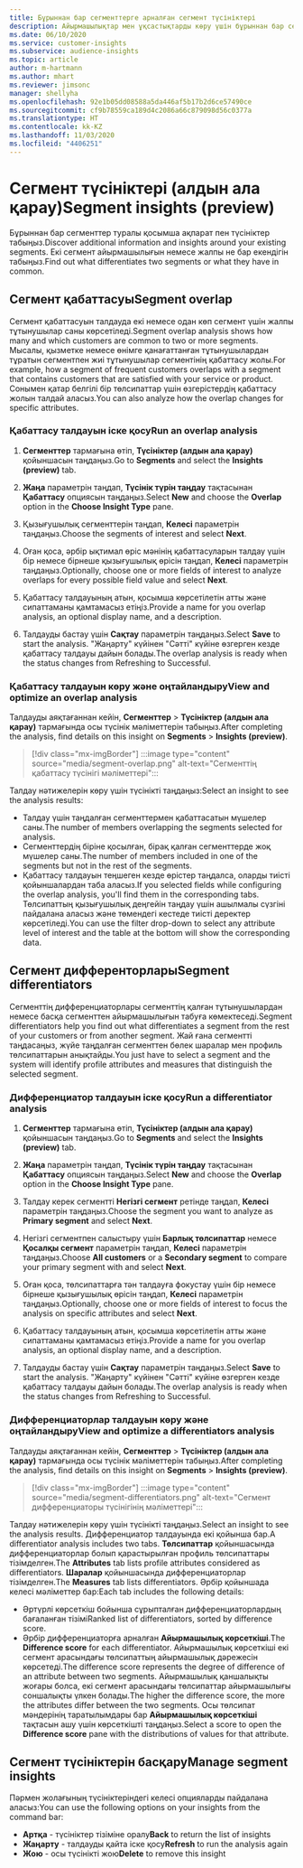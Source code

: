 ```yaml
---
title: Бұрыннан бар сегменттерге арналған сегмент түсініктері
description: Айырмашылықтар мен ұқсастықтарды көру үшін бұрыннан бар сегменттер туралы түсінік алыңыз.
ms.date: 06/10/2020
ms.service: customer-insights
ms.subservice: audience-insights
ms.topic: article
author: m-hartmann
ms.author: mhart
ms.reviewer: jimsonc
manager: shellyha
ms.openlocfilehash: 92e1b05dd08588a5da446af5b17b2d6ce57490ce
ms.sourcegitcommit: cf9b78559ca189d4c2086a66c879098d56c0377a
ms.translationtype: HT
ms.contentlocale: kk-KZ
ms.lasthandoff: 11/03/2020
ms.locfileid: "4406251"
---
```

# <a name="segment-insights-preview"></a><span data-ttu-id="32c8a-103">Сегмент түсініктері (алдын ала қарау)</span><span class="sxs-lookup"><span data-stu-id="32c8a-103">Segment insights (preview)</span></span>

<span data-ttu-id="32c8a-104">Бұрыннан бар сегменттер туралы қосымша ақпарат пен түсініктер табыңыз.</span><span class="sxs-lookup"><span data-stu-id="32c8a-104">Discover additional information and insights around your existing segments.</span></span> <span data-ttu-id="32c8a-105">Екі сегмент айырмашылығын немесе жалпы не бар екендігін табыңыз.</span><span class="sxs-lookup"><span data-stu-id="32c8a-105">Find out what differentiates two segments or what they have in common.</span></span>

## <a name="segment-overlap"></a><span data-ttu-id="32c8a-106">Сегмент қабаттасуы</span><span class="sxs-lookup"><span data-stu-id="32c8a-106">Segment overlap</span></span>

<span data-ttu-id="32c8a-107">Сегмент қабаттасуын талдауда екі немесе одан көп сегмент үшін жалпы тұтынушылар саны көрсетіледі.</span><span class="sxs-lookup"><span data-stu-id="32c8a-107">Segment overlap analysis shows how many and which customers are common to two or more segments.</span></span> <span data-ttu-id="32c8a-108">Мысалы, қызметке немесе өнімге қанағаттанған тұтынушылардан тұратын сегментпен жиі тұтынушылар сегментінің қабаттасу жолы.</span><span class="sxs-lookup"><span data-stu-id="32c8a-108">For example, how a segment of frequent customers overlaps with a segment that contains customers that are satisfied with your service or product.</span></span>
<span data-ttu-id="32c8a-109">Сонымен қатар белгілі бір төлсипаттар үшін өзгерістердің қабаттасу жолын талдай аласыз.</span><span class="sxs-lookup"><span data-stu-id="32c8a-109">You can also analyze how the overlap changes for specific attributes.</span></span>

### <a name="run-an-overlap-analysis"></a><span data-ttu-id="32c8a-110">Қабаттасу талдауын іске қосу</span><span class="sxs-lookup"><span data-stu-id="32c8a-110">Run an overlap analysis</span></span>

1. <span data-ttu-id="32c8a-111">**Сегменттер** тармағына өтіп, **Түсініктер (алдын ала қарау)** қойыншасын таңдаңыз.</span><span class="sxs-lookup"><span data-stu-id="32c8a-111">Go to **Segments** and select the **Insights (preview)** tab.</span></span>

1. <span data-ttu-id="32c8a-112">**Жаңа** параметрін таңдап, **Түсінік түрін таңдау** тақтасынан **Қабаттасу** опциясын таңдаңыз.</span><span class="sxs-lookup"><span data-stu-id="32c8a-112">Select **New** and choose the **Overlap** option in the **Choose Insight Type** pane.</span></span>

1. <span data-ttu-id="32c8a-113">Қызығушылық сегменттерін таңдап, **Келесі** параметрін таңдаңыз.</span><span class="sxs-lookup"><span data-stu-id="32c8a-113">Choose the segments of interest and select **Next**.</span></span>

1. <span data-ttu-id="32c8a-114">Оған қоса, әрбір ықтимал өріс мәнінің қабаттасуларын талдау үшін бір немесе бірнеше қызығушылық өрісін таңдап, **Келесі** параметрін таңдаңыз.</span><span class="sxs-lookup"><span data-stu-id="32c8a-114">Optionally, choose one or more fields of interest to analyze overlaps for every possible field value and select **Next**.</span></span>

1. <span data-ttu-id="32c8a-115">Қабаттасу талдауының атын, қосымша көрсетілетін атты және сипаттаманы қамтамасыз етіңіз.</span><span class="sxs-lookup"><span data-stu-id="32c8a-115">Provide a name for you overlap analysis, an optional display name, and a description.</span></span>

1. <span data-ttu-id="32c8a-116">Талдауды бастау үшін **Сақтау** параметрін таңдаңыз.</span><span class="sxs-lookup"><span data-stu-id="32c8a-116">Select **Save** to start the analysis.</span></span> <span data-ttu-id="32c8a-117">"Жаңарту" күйінен "Сәтті" күйіне өзгерген кезде қабаттасу талдауы дайын болады.</span><span class="sxs-lookup"><span data-stu-id="32c8a-117">The overlap analysis is ready when the status changes from Refreshing to Successful.</span></span>

### <a name="view-and-optimize-an-overlap-analysis"></a><span data-ttu-id="32c8a-118">Қабаттасу талдауын көру және оңтайландыру</span><span class="sxs-lookup"><span data-stu-id="32c8a-118">View and optimize an overlap analysis</span></span>

<span data-ttu-id="32c8a-119">Талдауды аяқтағаннан кейін, **Сегменттер** > **Түсініктер (алдын ала қарау)** тармағында осы түсінік мәліметтерін табыңыз.</span><span class="sxs-lookup"><span data-stu-id="32c8a-119">After completing the analysis, find details on this insight on **Segments** > **Insights (preview)**.</span></span>

> [!div class="mx-imgBorder"]
> :::image type="content" source="media/segment-overlap.png" alt-text="Сегменттің қабаттасу түсінігі мәліметтері":::

<span data-ttu-id="32c8a-121">Талдау нәтижелерін көру үшін түсінікті таңдаңыз:</span><span class="sxs-lookup"><span data-stu-id="32c8a-121">Select an insight to see the analysis results:</span></span>

- <span data-ttu-id="32c8a-122">Талдау үшін таңдалған сегменттермен қабаттасатын мүшелер саны.</span><span class="sxs-lookup"><span data-stu-id="32c8a-122">The number of members overlapping the segments selected for analysis.</span></span>
- <span data-ttu-id="32c8a-123">Сегменттердің біріне қосылған, бірақ қалған сегменттерде жоқ мүшелер саны.</span><span class="sxs-lookup"><span data-stu-id="32c8a-123">The number of members included in one of the segments but not in the rest of the segments.</span></span>
- <span data-ttu-id="32c8a-124">Қабаттасу талдауын теңшеген кезде өрістер таңдалса, оларды тиісті қойыншалардан таба аласыз.</span><span class="sxs-lookup"><span data-stu-id="32c8a-124">If you selected fields while configuring the overlap analysis, you'll find them in the corresponding tabs.</span></span> <span data-ttu-id="32c8a-125">Төлсипаттың қызығушылық деңгейін таңдау үшін ашылмалы сүзгіні пайдалана аласыз және төмендегі кестеде тиісті деректер көрсетіледі.</span><span class="sxs-lookup"><span data-stu-id="32c8a-125">You can use the filter drop-down to select any attribute level of interest and the table at the bottom will show the corresponding data.</span></span>

## <a name="segment-differentiators"></a><span data-ttu-id="32c8a-126">Сегмент дифференторлары</span><span class="sxs-lookup"><span data-stu-id="32c8a-126">Segment differentiators</span></span>

<span data-ttu-id="32c8a-127">Сегменттің дифференциаторлары сегменттің қалған тұтынушылардан немесе басқа сегменттен айырмашылығын табуға көмектеседі.</span><span class="sxs-lookup"><span data-stu-id="32c8a-127">Segment differentiators help you find out what differentiates a segment from the rest of your customers or from another segment.</span></span> <span data-ttu-id="32c8a-128">Жай ғана сегментті таңдасаңыз, жүйе таңдалған сегменттен бөлек шаралар мен профиль төлсипаттарын анықтайды.</span><span class="sxs-lookup"><span data-stu-id="32c8a-128">You just have to select a segment and the system will identify profile attributes and measures that distinguish the selected segment.</span></span>

### <a name="run-a-differentiator-analysis"></a><span data-ttu-id="32c8a-129">Дифференциатор талдауын іске қосу</span><span class="sxs-lookup"><span data-stu-id="32c8a-129">Run a differentiator analysis</span></span>

1. <span data-ttu-id="32c8a-130">**Сегменттер** тармағына өтіп, **Түсініктер (алдын ала қарау)** қойыншасын таңдаңыз.</span><span class="sxs-lookup"><span data-stu-id="32c8a-130">Go to **Segments** and select the **Insights (preview)** tab.</span></span>

1. <span data-ttu-id="32c8a-131">**Жаңа** параметрін таңдап, **Түсінік түрін таңдау** тақтасынан **Қабаттасу** опциясын таңдаңыз.</span><span class="sxs-lookup"><span data-stu-id="32c8a-131">Select **New** and choose the **Overlap** option in the **Choose Insight Type** pane.</span></span>

1. <span data-ttu-id="32c8a-132">Талдау керек сегментті **Негізгі сегмент** ретінде таңдап, **Келесі** параметрін таңдаңыз.</span><span class="sxs-lookup"><span data-stu-id="32c8a-132">Choose the segment you want to analyze as **Primary segment** and select **Next**.</span></span>

1. <span data-ttu-id="32c8a-133">Негізгі сегментпен салыстыру үшін **Барлық төлсипаттар** немесе **Қосалқы сегмент** параметрін таңдап, **Келесі** параметрін таңдаңыз.</span><span class="sxs-lookup"><span data-stu-id="32c8a-133">Choose **All customers** or a **Secondary segment** to compare your primary segment with and select **Next**.</span></span>

1. <span data-ttu-id="32c8a-134">Оған қоса, төлсипаттарға тән талдауға фокустау үшін бір немесе бірнеше қызығушылық өрісін таңдап, **Келесі** параметрін таңдаңыз.</span><span class="sxs-lookup"><span data-stu-id="32c8a-134">Optionally, choose one or more fields of interest to focus the analysis on specific attributes and select **Next**.</span></span>

1. <span data-ttu-id="32c8a-135">Қабаттасу талдауының атын, қосымша көрсетілетін атты және сипаттаманы қамтамасыз етіңіз.</span><span class="sxs-lookup"><span data-stu-id="32c8a-135">Provide a name for you overlap analysis, an optional display name, and a description.</span></span>

1. <span data-ttu-id="32c8a-136">Талдауды бастау үшін **Сақтау** параметрін таңдаңыз.</span><span class="sxs-lookup"><span data-stu-id="32c8a-136">Select **Save** to start the analysis.</span></span> <span data-ttu-id="32c8a-137">"Жаңарту" күйінен "Сәтті" күйіне өзгерген кезде қабаттасу талдауы дайын болады.</span><span class="sxs-lookup"><span data-stu-id="32c8a-137">The overlap analysis is ready when the status changes from Refreshing to Successful.</span></span>

### <a name="view-and-optimize-a-differentiators-analysis"></a><span data-ttu-id="32c8a-138">Дифференциаторлар талдауын көру және оңтайландыру</span><span class="sxs-lookup"><span data-stu-id="32c8a-138">View and optimize a differentiators analysis</span></span>

<span data-ttu-id="32c8a-139">Талдауды аяқтағаннан кейін, **Сегменттер** > **Түсініктер (алдын ала қарау)** тармағында осы түсінік мәліметтерін табыңыз.</span><span class="sxs-lookup"><span data-stu-id="32c8a-139">After completing the analysis, find details on this insight on **Segments** > **Insights (preview)**.</span></span>

> [!div class="mx-imgBorder"]
> :::image type="content" source="media/segment-differentiators.png" alt-text="Сегмент дифференциаторы түсінігінің мәліметтері":::

<span data-ttu-id="32c8a-141">Талдау нәтижелерін көру үшін түсінікті таңдаңыз.</span><span class="sxs-lookup"><span data-stu-id="32c8a-141">Select an insight to see the analysis results.</span></span> <span data-ttu-id="32c8a-142">Дифференциатор талдауында екі қойынша бар.</span><span class="sxs-lookup"><span data-stu-id="32c8a-142">A differentiator analysis includes two tabs.</span></span> <span data-ttu-id="32c8a-143">**Төлсипаттар** қойыншасында дифференциаторлар болып қарастырылған профиль төлсипаттары тізімделген.</span><span class="sxs-lookup"><span data-stu-id="32c8a-143">The **Attributes** tab lists profile attributes considered as differentiators.</span></span> <span data-ttu-id="32c8a-144">**Шаралар** қойыншасында дифференциаторлар тізімделген.</span><span class="sxs-lookup"><span data-stu-id="32c8a-144">The **Measures** tab lists differentiators.</span></span> <span data-ttu-id="32c8a-145">Әрбір қойыншада келесі мәліметтер бар:</span><span class="sxs-lookup"><span data-stu-id="32c8a-145">Each tab includes the following details:</span></span>

- <span data-ttu-id="32c8a-146">Әртүрлі көрсеткіш бойынша сұрыпталған дифференциаторлардың бағаланған тізімі</span><span class="sxs-lookup"><span data-stu-id="32c8a-146">Ranked list of differentiators, sorted by difference score.</span></span>
- <span data-ttu-id="32c8a-147">Әрбір дифференциаторға арналған **Айырмашылық көрсеткіші**.</span><span class="sxs-lookup"><span data-stu-id="32c8a-147">The **Difference score** for each differentiator.</span></span> <span data-ttu-id="32c8a-148">Айырмашылық көрсеткіші екі сегмент арасындағы төлсипаттың айырмашылық дәрежесін көрсетеді.</span><span class="sxs-lookup"><span data-stu-id="32c8a-148">The difference score represents the degree of difference of an attribute between two segments.</span></span> <span data-ttu-id="32c8a-149">Айырмашылық қаншалықты жоғары болса, екі сегмент арасындағы төлсипаттар айырмашылығы соншалықты үлкен болады.</span><span class="sxs-lookup"><span data-stu-id="32c8a-149">The higher the difference score, the more the attributes differ between the two segments.</span></span> <span data-ttu-id="32c8a-150">Осы төлсипат мәндерінің таратылымдары бар **Айырмашылық көрсеткіші** тақтасын ашу үшін көрсеткішті таңдаңыз.</span><span class="sxs-lookup"><span data-stu-id="32c8a-150">Select a score to open the **Difference score** pane with the distributions of values for that attribute.</span></span>

## <a name="manage-segment-insights"></a><span data-ttu-id="32c8a-151">Сегмент түсініктерін басқару</span><span class="sxs-lookup"><span data-stu-id="32c8a-151">Manage segment insights</span></span>

<span data-ttu-id="32c8a-152">Пәрмен жолағының түсініктеріндегі келесі опцияларды пайдалана аласыз:</span><span class="sxs-lookup"><span data-stu-id="32c8a-152">You can use the following options on your insights from the command bar:</span></span>

- <span data-ttu-id="32c8a-153">**Артқа** - түсініктер тізіміне оралу</span><span class="sxs-lookup"><span data-stu-id="32c8a-153">**Back** to return the list of insights</span></span>
- <span data-ttu-id="32c8a-154">**Жаңарту** - талдауды қайта іске қосу</span><span class="sxs-lookup"><span data-stu-id="32c8a-154">**Refresh** to run the analysis again</span></span>
- <span data-ttu-id="32c8a-155">**Жою** - осы түсінікті жою</span><span class="sxs-lookup"><span data-stu-id="32c8a-155">**Delete** to remove this insight</span></span>
